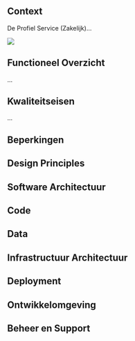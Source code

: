 ## Context

De Profiel Service (Zakelijk)...

![](embed:ProfielServiceContext)

## Functioneel Overzicht

...

## Kwaliteitseisen

...

## Beperkingen

## Design Principles

## Software Architectuur

## Code

## Data

## Infrastructuur Architectuur

## Deployment

## Ontwikkelomgeving

## Beheer en Support
